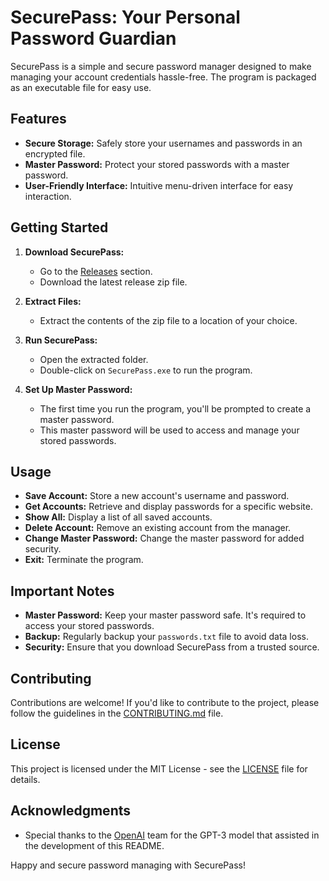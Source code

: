 # SecurePass: Your Personal Password Guardian

SecurePass is a simple and secure password manager designed to make managing your account credentials hassle-free. The program is packaged as an executable file for easy use.

## Features

- **Secure Storage:** Safely store your usernames and passwords in an encrypted file.
- **Master Password:** Protect your stored passwords with a master password.
- **User-Friendly Interface:** Intuitive menu-driven interface for easy interaction.

## Getting Started

1. **Download SecurePass:**
   - Go to the [Releases](https://github.com/your-username/SecurePass/releases) section.
   - Download the latest release zip file.

2. **Extract Files:**
   - Extract the contents of the zip file to a location of your choice.

3. **Run SecurePass:**
   - Open the extracted folder.
   - Double-click on `SecurePass.exe` to run the program.

4. **Set Up Master Password:**
   - The first time you run the program, you'll be prompted to create a master password.
   - This master password will be used to access and manage your stored passwords.

## Usage

- **Save Account:** Store a new account's username and password.
- **Get Accounts:** Retrieve and display passwords for a specific website.
- **Show All:** Display a list of all saved accounts.
- **Delete Account:** Remove an existing account from the manager.
- **Change Master Password:** Change the master password for added security.
- **Exit:** Terminate the program.

## Important Notes

- **Master Password:** Keep your master password safe. It's required to access your stored passwords.
- **Backup:** Regularly backup your `passwords.txt` file to avoid data loss.
- **Security:** Ensure that you download SecurePass from a trusted source.

## Contributing

Contributions are welcome! If you'd like to contribute to the project, please follow the guidelines in the [CONTRIBUTING.md](CONTRIBUTING.md) file.

## License

This project is licensed under the MIT License - see the [LICENSE](LICENSE) file for details.

## Acknowledgments

- Special thanks to the [OpenAI](https://www.openai.com/) team for the GPT-3 model that assisted in the development of this README.

Happy and secure password managing with SecurePass!
